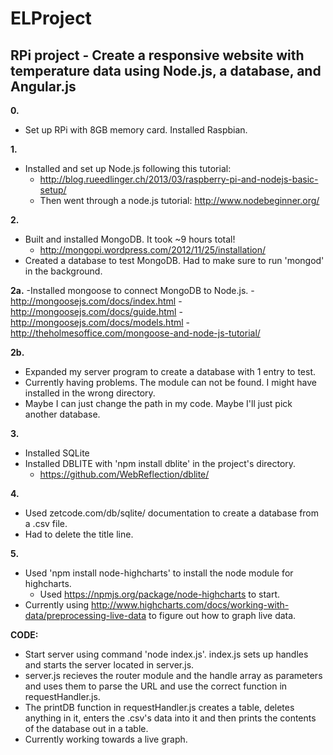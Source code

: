 ELProject
=========

RPi project - Create a responsive website with temperature data using Node.js, a database, and Angular.js
---------------------------------------------------------------------------------------------------------
**0.** 
- Set up RPi with 8GB memory card. Installed Raspbian.

**1.** 
- Installed and set up Node.js following this tutorial:
	- http://blog.rueedlinger.ch/2013/03/raspberry-pi-and-nodejs-basic-setup/
	- Then went through a node.js tutorial: http://www.nodebeginner.org/
	
**2.**
- Built and installed MongoDB. It took ~9 hours total!
	- http://mongopi.wordpress.com/2012/11/25/installation/
- Created a database to test MongoDB. Had to make sure to run 'mongod' in the background.
	
**2a.** 
-Installed mongoose to connect  MongoDB to Node.js.
	- http://mongoosejs.com/docs/index.html
	- http://mongoosejs.com/docs/guide.html
	- http://mongoosejs.com/docs/models.html
	- http://theholmesoffice.com/mongoose-and-node-js-tutorial/
	
**2b.** 
- Expanded my server program to create a database with 1 entry to test.
- Currently having problems. The module can not be found. I might have installed in the wrong directory.
- Maybe I can just change the path in my code. Maybe I'll just pick another database. 
	
**3.** 
- Installed SQLite 
- Installed DBLITE with 'npm install dblite' in the project's directory.
   - https://github.com/WebReflection/dblite/
   
**4.** 
- Used zetcode.com/db/sqlite/ documentation to create a database from a .csv file.
- Had to delete the title line.
   
**5.** 
- Used	'npm install node-highcharts' to install the node module for highcharts.
	- Used https://npmjs.org/package/node-highcharts to start.
- Currently using http://www.highcharts.com/docs/working-with-data/preprocessing-live-data to figure out how to graph live data.
   
**CODE:** 
- Start server using command 'node index.js'. index.js sets up handles and starts the server 
located in server.js. 
- server.js recieves the router module and the handle array as parameters and 
uses them to parse the URL and use the correct function in requestHandler.js. 
- The printDB function
in requestHandler.js creates a table, deletes anything in it, enters the .csv's data into it and then
prints the contents of the database out in a table. 
- Currently working towards a live graph.